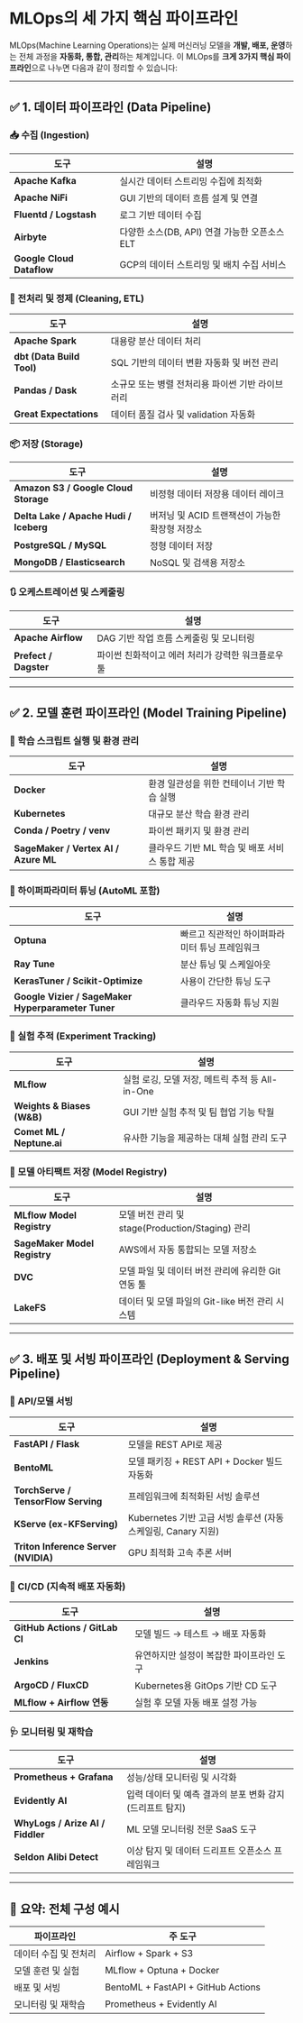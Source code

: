 
# MLOps의 세 가지 핵심 파이프라인

MLOps(Machine Learning Operations)는 실제 머신러닝 모델을 **개발, 배포, 운영**하는 전체 과정을 **자동화, 통합, 관리**하는 체계입니다. 이 MLOps를 **크게 3가지 핵심 파이프라인**으로 나누면 다음과 같이 정리할 수 있습니다:

---

## ✅ 1. 데이터 파이프라인 (Data Pipeline)

### 📥 수집 (Ingestion)

| 도구 | 설명 |
|------|------|
| **Apache Kafka** | 실시간 데이터 스트리밍 수집에 최적화 |
| **Apache NiFi** | GUI 기반의 데이터 흐름 설계 및 연결 |
| **Fluentd / Logstash** | 로그 기반 데이터 수집 |
| **Airbyte** | 다양한 소스(DB, API) 연결 가능한 오픈소스 ELT |
| **Google Cloud Dataflow** | GCP의 데이터 스트리밍 및 배치 수집 서비스 |

### 🧼 전처리 및 정제 (Cleaning, ETL)

| 도구 | 설명 |
|------|------|
| **Apache Spark** | 대용량 분산 데이터 처리 |
| **dbt (Data Build Tool)** | SQL 기반의 데이터 변환 자동화 및 버전 관리 |
| **Pandas / Dask** | 소규모 또는 병렬 전처리용 파이썬 기반 라이브러리 |
| **Great Expectations** | 데이터 품질 검사 및 validation 자동화 |

### 📦 저장 (Storage)

| 도구 | 설명 |
|------|------|
| **Amazon S3 / Google Cloud Storage** | 비정형 데이터 저장용 데이터 레이크 |
| **Delta Lake / Apache Hudi / Iceberg** | 버저닝 및 ACID 트랜잭션이 가능한 확장형 저장소 |
| **PostgreSQL / MySQL** | 정형 데이터 저장 |
| **MongoDB / Elasticsearch** | NoSQL 및 검색용 저장소 |

### 🔃 오케스트레이션 및 스케줄링

| 도구 | 설명 |
|------|------|
| **Apache Airflow** | DAG 기반 작업 흐름 스케줄링 및 모니터링 |
| **Prefect / Dagster** | 파이썬 친화적이고 에러 처리가 강력한 워크플로우 툴 |

---

## ✅ 2. 모델 훈련 파이프라인 (Model Training Pipeline)

### 🧠 학습 스크립트 실행 및 환경 관리

| 도구 | 설명 |
|------|------|
| **Docker** | 환경 일관성을 위한 컨테이너 기반 학습 실행 |
| **Kubernetes** | 대규모 분산 학습 환경 관리 |
| **Conda / Poetry / venv** | 파이썬 패키지 및 환경 관리 |
| **SageMaker / Vertex AI / Azure ML** | 클라우드 기반 ML 학습 및 배포 서비스 통합 제공 |

### 🔧 하이퍼파라미터 튜닝 (AutoML 포함)

| 도구 | 설명 |
|------|------|
| **Optuna** | 빠르고 직관적인 하이퍼파라미터 튜닝 프레임워크 |
| **Ray Tune** | 분산 튜닝 및 스케일아웃 |
| **KerasTuner / Scikit-Optimize** | 사용이 간단한 튜닝 도구 |
| **Google Vizier / SageMaker Hyperparameter Tuner** | 클라우드 자동화 튜닝 지원 |

### 🧪 실험 추적 (Experiment Tracking)

| 도구 | 설명 |
|------|------|
| **MLflow** | 실험 로깅, 모델 저장, 메트릭 추적 등 All-in-One |
| **Weights & Biases (W&B)** | GUI 기반 실험 추적 및 팀 협업 기능 탁월 |
| **Comet ML / Neptune.ai** | 유사한 기능을 제공하는 대체 실험 관리 도구 |

### 💾 모델 아티팩트 저장 (Model Registry)

| 도구 | 설명 |
|------|------|
| **MLflow Model Registry** | 모델 버전 관리 및 stage(Production/Staging) 관리 |
| **SageMaker Model Registry** | AWS에서 자동 통합되는 모델 저장소 |
| **DVC** | 모델 파일 및 데이터 버전 관리에 유리한 Git 연동 툴 |
| **LakeFS** | 데이터 및 모델 파일의 Git-like 버전 관리 시스템 |

---

## ✅ 3. 배포 및 서빙 파이프라인 (Deployment & Serving Pipeline)

### 🚀 API/모델 서빙

| 도구 | 설명 |
|------|------|
| **FastAPI / Flask** | 모델을 REST API로 제공 |
| **BentoML** | 모델 패키징 + REST API + Docker 빌드 자동화 |
| **TorchServe / TensorFlow Serving** | 프레임워크에 최적화된 서빙 솔루션 |
| **KServe (ex-KFServing)** | Kubernetes 기반 고급 서빙 솔루션 (자동 스케일링, Canary 지원) |
| **Triton Inference Server (NVIDIA)** | GPU 최적화 고속 추론 서버 |

### 🔁 CI/CD (지속적 배포 자동화)

| 도구 | 설명 |
|------|------|
| **GitHub Actions / GitLab CI** | 모델 빌드 → 테스트 → 배포 자동화 |
| **Jenkins** | 유연하지만 설정이 복잡한 파이프라인 도구 |
| **ArgoCD / FluxCD** | Kubernetes용 GitOps 기반 CD 도구 |
| **MLflow + Airflow 연동** | 실험 후 모델 자동 배포 설정 가능 |

### 🩺 모니터링 및 재학습

| 도구 | 설명 |
|------|------|
| **Prometheus + Grafana** | 성능/상태 모니터링 및 시각화 |
| **Evidently AI** | 입력 데이터 및 예측 결과의 분포 변화 감지 (드리프트 탐지) |
| **WhyLogs / Arize AI / Fiddler** | ML 모델 모니터링 전문 SaaS 도구 |
| **Seldon Alibi Detect** | 이상 탐지 및 데이터 드리프트 오픈소스 프레임워크 |

---

## 🎯 요약: 전체 구성 예시

| 파이프라인 | 주 도구 |
|------------|----------|
| 데이터 수집 및 전처리 | Airflow + Spark + S3 |
| 모델 훈련 및 실험 | MLflow + Optuna + Docker |
| 배포 및 서빙 | BentoML + FastAPI + GitHub Actions |
| 모니터링 및 재학습 | Prometheus + Evidently AI |
